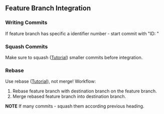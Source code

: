 ## Feature Branch Integration

### Writing Commits
If feature branch has specific a identifier number - start commit with "ID: <your message>"

### Squash Commits
Make sure to squash ([Tutorial](https://www.youtube.com/watch?v=V5KrD7CmO4o)) smaller commits before integration.

### Rebase
Use rebase ([Tutorial](https://www.youtube.com/watch?v=f1wnYdLEpgI)), not merge! Workflow:
1. Rebase feature branch with destination branch on the feature branch.
2. Merge rebased feature branch into destination branch.

**NOTE** If many commits - squash them according previous heading.
